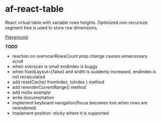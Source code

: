 # af-react-table
React virtual table with variable rows heights.
Optimized non-recursize segment tree is used to store row dimensions.

[Playground](https://nowaalex.github.io/af-react-table/exampleAssets/)

**TODO**
* reaction on overscanRowsCount prop change causes unnecessary scroll
* when overscan is small endIndex is buggy
* when fixedLayout={false} and width is suddenly increased, endIndex is not recalculated
* add resetCache( fromIndex, toIndex ) method
* add rerenderCurrentRange() method
* add mobx example
* write documentation
* implement keyboard navigation(focus becomes lost when rows are rerendered)
* implement position: sticky where it is supported